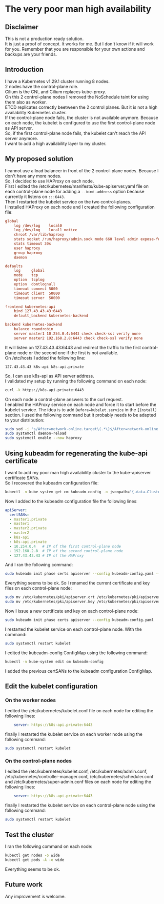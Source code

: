 # The very poor man high availability #

## Disclaimer ##

This is not a production ready solution.  
It is just a proof of concept.
It works for me. But I don't know if it will work for you. Remember that you are responsible for your own actions and backups are your friends.  

## Introduction ##

I have a Kubernetes v1.29.1 cluster running 8 nodes.  
2 nodes have the control-plane role.  
Cilium is the CNI, and Cilium replaces kube-proxy.  
On this 2 control-plane nodes I removed the NoSchedule taint for using them also as worker.  
ETCD replicates correctly beetween the 2 control planes. But it is not a high availability Kubernetes cluster.  
If the control-plane node fails, the cluster is not available anymore. Because on each node, the kubelet is configured to use the first control-plane node as API server.  
So, if the first control-plane node fails, the kubelet can't reach the API server anymore.  
I want to add a high availability layer to my cluster.

## My proposed solution ##

I cannot use a load balancer in front of the 2 control-plane nodes. Because I don't have any more nodes.  
So, I decided to use HAProxy on each node.  
First I edited the /etc/kubernetes/manifests/kube-apiserver.yaml file on each control-plane node for adding a `--bind-address` option because currently it listens on `:::6443`.  
Then I restarted the kubelet service on the two control-planes.  
I installed HAProxy on each node and I created the following configuration file:  

```ini
global
    log /dev/log    local0
    log /dev/log    local1 notice
    chroot /var/lib/haproxy
    stats socket /run/haproxy/admin.sock mode 660 level admin expose-fd listeners
    stats timeout 30s
    user haproxy
    group haproxy
    daemon

defaults
    log     global
    mode    tcp
    option  tcplog
    option  dontlognull
    timeout connect 5000
    timeout client  50000
    timeout server  50000

frontend kubernetes-api
    bind 127.43.43.43:6443
    default_backend kubernetes-backend

backend kubernetes-backend
    balance roundrobin
    server master1 10.254.0.4:6443 check check-ssl verify none
    server master2 192.168.2.8:6443 check check-ssl verify none
```

It will listen on 127.43.43.43:6443 and redirect the traffic to the first control-plane node or the second one if the first is not available.  
On /etc/hosts I added the following line:  

```shell
127.43.43.43 k8s-api k8s-api.private
```

So, I can use k8s-api as API server address.  
I validated my setup by running the following command on each node:  

```bash
curl -k https://k8s-api.private:6443
```

On each node a control-plane answers to the curl request.  
I enabled the HAProxy service on each node and force it to start before the kubelet service. The idea is to add `Before=kubelet.service` in the `[Install]` section. I used the following command but it probably needs to be adapted to your distribution:  

```bash
sudo sed -i 's/After=network-online.target\(.*\)$/After=network-online.target\1\nBefore=kubelet.service/' /etc/systemd/system/multi-user.target.wants/haproxy.service
sudo systemctl daemon-reload
sudo systemctl enable --now haproxy

```

## Using kubeadm for regenerating the kube-api certificate ##

I want to add my poor man high availability cluster to the kube-apiserver certificate SANs.  
So I recovered the kubeadm configuration file:  

```bash
kubectl -n kube-system get cm kubeadm-config -o jsonpath='{.data.ClusterConfiguration}' > kubeadm-config.yaml
```

Now I added to the kubeadm configuration file the following lines:  

```yaml
apiServer:
  certSANs:
  - master1.private
  - master1
  - master2.private
  - master2
  - k8s-api
  - k8s-api.private
  - 10.254.0.4   # IP of the first control-plane node
  - 192.168.2.8  # IP of the second control-plane node
  - 127.43.43.43 # IP of the HAProxy
```

And I ran the following command:  

```bash
sudo kubeadm init phase certs apiserver --config kubeadm-config.yaml --dry-run 
```

Everything seems to be ok. So I renamed the current certificate and key files on each control-plane node:  

```bash
sudo mv /etc/kubernetes/pki/apiserver.crt /etc/kubernetes/pki/apiserver.crt.old
sudo mv /etc/kubernetes/pki/apiserver.key /etc/kubernetes/pki/apiserver.key.old
```

Now I issue a new certificate and key on each control-plane node:  

```bash
sudo kubeadm init phase certs apiserver --config kubeadm-config.yaml
```

I restarted the kubelet service on each control-plane node. With the command:

```bash
sudo systemctl restart kubelet
```

I edited the kubeadm-config ConfigMap using the following command:  

```bash
kubectl -n kube-system edit cm kubeadm-config
```

I added the previous certSANs to the kubeadm configuration ConfigMap.

## Edit the kubelet configuration ##

### On the worker nodes ###

I edited the /etc/kubernetes/kubelet.conf file on each node for editing the following lines:  

```yaml
    server: https://k8s-api.private:6443
```

finally I restarted the kubelet service on each worker node using the following command:  

```bash
sudo systemctl restart kubelet
```

### On the control-plane nodes ###

I edited the /etc/kubernetes/kubelet.conf, /etc/kubernetes/admin.conf, /etc/kubernetes/controller-manager.conf, /etc/kubernetes/scheduler.conf and /etc/kubernetes/super-admin.conf files on each node for editing the following lines:  

```yaml
    server: https://k8s-api.private:6443
```

finally I restarted the kubelet service on each control-plane node using the following command:  

```bash
sudo systemctl restart kubelet
```  

## Test the cluster ##

I ran the following command on each node:  

```bash
kubectl get nodes -o wide
kubectl get pods -A -o wide
```

Everything seems to be ok.

## Future work ##

Any improvement is welcome.
